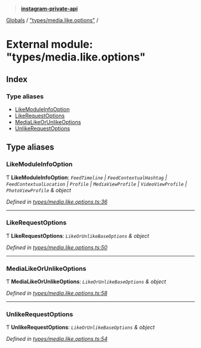 > **[instagram-private-api](../README.md)**

[Globals](../README.md) / ["types/media.like.options"](_types_media_like_options_.md) /

# External module: "types/media.like.options"

## Index

### Type aliases

* [LikeModuleInfoOption](_types_media_like_options_.md#likemoduleinfooption)
* [LikeRequestOptions](_types_media_like_options_.md#likerequestoptions)
* [MediaLikeOrUnlikeOptions](_types_media_like_options_.md#medialikeorunlikeoptions)
* [UnlikeRequestOptions](_types_media_like_options_.md#unlikerequestoptions)

## Type aliases

###  LikeModuleInfoOption

Ƭ **LikeModuleInfoOption**: *`FeedTimeline` | `FeedContextualHashtag` | `FeedContextualLocation` | `Profile` | `MediaViewProfile` | `VideoViewProfile` | `PhotoViewProfile` & object*

*Defined in [types/media.like.options.ts:36](https://github.com/dilame/instagram-private-api/blob/173bc62/src/types/media.like.options.ts#L36)*

___

###  LikeRequestOptions

Ƭ **LikeRequestOptions**: *`LikeOrUnlikeBaseOptions` & object*

*Defined in [types/media.like.options.ts:50](https://github.com/dilame/instagram-private-api/blob/173bc62/src/types/media.like.options.ts#L50)*

___

###  MediaLikeOrUnlikeOptions

Ƭ **MediaLikeOrUnlikeOptions**: *`LikeOrUnlikeBaseOptions` & object*

*Defined in [types/media.like.options.ts:58](https://github.com/dilame/instagram-private-api/blob/173bc62/src/types/media.like.options.ts#L58)*

___

###  UnlikeRequestOptions

Ƭ **UnlikeRequestOptions**: *`LikeOrUnlikeBaseOptions` & object*

*Defined in [types/media.like.options.ts:54](https://github.com/dilame/instagram-private-api/blob/173bc62/src/types/media.like.options.ts#L54)*